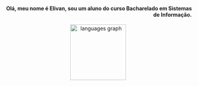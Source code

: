 <h4 align="right">Olá, meu nome é Elivan, sou um aluno do curso Bacharelado em Sistemas de Informação.</h4>

<img align="left" height="150" src="https://media1.tenor.com/m/Ue7GEsspmqcAAAAC/chaos-head-chaos-world.gif" style="display:none;" />


<div align="center">
  <img src="https://github-readme-stats.vercel.app/api/top-langs?username=Elivanjr&locale=en&hide_title=false&layout=compact&card_width=320&langs_count=5&theme=dracula&hide_border=false" height="150" alt="languages graph"  />
</div>

###
